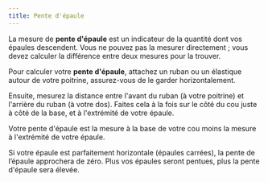 ```yaml
---
title: Pente d'épaule
---
```


La mesure de **pente d'épaule** est un indicateur de la quantité dont vos épaules descendent. Vous ne pouvez pas la mesurer directement ; vous devez calculer la différence entre deux mesures pour la trouver.

Pour calculer votre **pente d'épaule**, attachez un ruban ou un élastique autour de votre poitrine, assurez-vous de le garder horizontalement.

Ensuite, mesurez la distance entre l'avant du ruban (à votre poitrine) et l'arrière du ruban (à votre dos). Faites cela à la fois sur le côté du cou juste à côté de la base, et à l'extrémité de votre épaule.

Votre pente d'épaule est la mesure à la base de votre cou moins la mesure à l'extrémité de votre épaule.

Si votre épaule est parfaitement horizontale (épaules carrées), la pente de l’épaule approchera de zéro. Plus vos épaules seront pentues, plus la pente d'épaule sera élevée.
